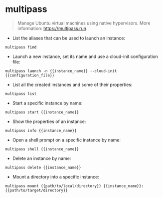 # multipass

> Manage Ubuntu virtual machines using native hypervisors.
> More information: <https://multipass.run>.

- List the aliases that can be used to launch an instance:

`multipass find`

- Launch a new instance, set its name and use a cloud-init configuration file:

`multipass launch -n {{instance_name}} --cloud-init {{configuration_file}}`

- List all the created instances and some of their properties:

`multipass list`

- Start a specific instance by name:

`multipass start {{instance_name}}`

- Show the properties of an instance:

`multipass info {{instance_name}}`

- Open a shell prompt on a specific instance by name:

`multipass shell {{instance_name}}`

- Delete an instance by name:

`multipass delete {{instance_name}}`

- Mount a directory into a specific instance:

`multipass mount {{path/to/local/directory}} {{instance_name}}:{{path/to/target/directory}}`
